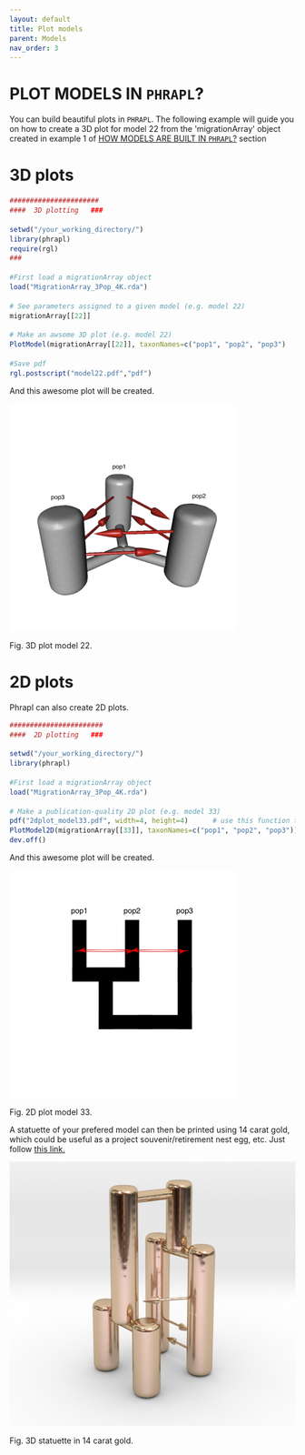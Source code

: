 ```yaml
---
layout: default
title: Plot models
parent: Models
nav_order: 3
---
```


PLOT MODELS IN `PHRAPL`?
=======

You can build beautiful plots in `PHRAPL`. The following example will guide you on how to create a 3D plot for model 22 from the 'migrationArray' object created in example 1 of [HOW MODELS ARE BUILT IN `PHRAPL`?](https://github.com/ariadnamorales/phrapl-manual/blob/master/3a.How_models_are_built.Rmd) section

# 3D plots

```r
######################
####  3D plotting   ###

setwd("/your_working_directory/")
library(phrapl)
require(rgl)
###

#First load a migrationArray object
load("MigrationArray_3Pop_4K.rda")

# See parameters assigned to a given model (e.g. model 22)
migrationArray[[22]]

# Make an awsome 3D plot (e.g. model 22)
PlotModel(migrationArray[[22]], taxonNames=c("pop1", "pop2", "pop3")

#Save pdf
rgl.postscript("model22.pdf","pdf")

```
And this awesome plot will be created. 

<img src="https://github.com/ariadnamorales/phrapl-manual/blob/master/images/model22.png?raw=true" width="400" height="400" />

Fig. 3D plot model 22.

# 2D plots

Phrapl can also create 2D plots. 

```r
#######################
####  2D plotting   ###

setwd("/your_working_directory/")
library(phrapl)

#First load a migrationArray object
load("MigrationArray_3Pop_4K.rda")

# Make a publication-quality 2D plot (e.g. model 33)
pdf("2dplot_model33.pdf", width=4, height=4)      # use this function to save a pdf directly
PlotModel2D(migrationArray[[33]], taxonNames=c("pop1", "pop2", "pop3"))
dev.off()

```
And this awesome plot will be created. 

<img src="https://github.com/ariadnamorales/phrapl-manual/blob/master/images/2dplot_model33.png?raw=true" width="400" height="400" />

Fig. 2D plot model 33.

A statuette of your prefered model can then be printed using 14 carat gold, which could be useful as a project souvenir/retirement nest egg, etc. Just follow [this link.](http://www.shapeways.com/product/BHPZB3WUC/phrapl-four-populations?optionId=40165805)

<img src="https://github.com/ariadnamorales/phrapl-manual/blob/master/images/goldModel.jpg?raw=true" width="625" height="465" />

Fig. 3D statuette in 14 carat gold.

